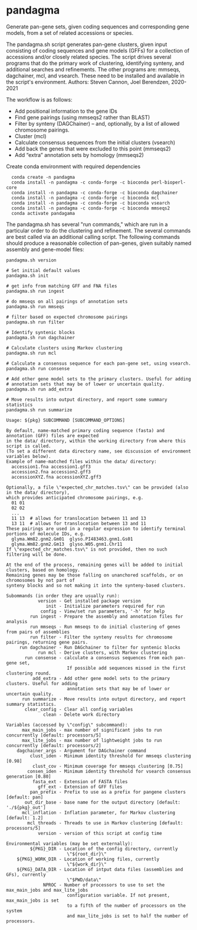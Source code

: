 # pandagma
Generate pan-gene sets, given coding sequences and corresponding gene models, from a set of related accessions or species.

The pandagma.sh script generates pan-gene clusters, given input consisting of coding sequences and
gene models (GFFs) for a collection of accessions and/or closely related species.
The script drives several programs that do the primary work of clustering, identifying synteny, and 
additional searches and refinements. The other programs are: mmseqs, dagchainer, mcl, and vsearch. 
These need to be installed and available in the script's environment.
Authors: Steven Cannon, Joel Berendzen, 2020-2021

The workflow is as follows:
* Add positional information to the gene IDs
* Find gene pairings (using mmseqs2 rather than BLAST)
* Filter by synteny (DAGChainer) – and, optionally, by a list of allowed chromosome pairings.
* Cluster (mcl)
* Calculate consensus sequences from the initial clusters (vsearch)
* Add back the genes that were excluded to this point (mmseqs2)
* Add “extra” annotation sets by homology (mmseqs2)


Create conda environment with required dependencies
~~~
  conda create -n pandagma
  conda install -n pandagma -c conda-forge -c bioconda perl-bioperl-core
  conda install -n pandagma -c conda-forge -c bioconda dagchainer
  conda install -n pandagma -c conda-forge -c bioconda mcl
  conda install -n pandagma -c conda-forge -c bioconda vsearch
  conda install -n pandagma -c conda-forge -c bioconda mmseqs2
  conda activate pandagama
~~~

The pandagma.sh has several "run commands," which are run in a particular order to do the clustering
and refinement. The several commands are best called via an additional calling script. 
The following commands should produce a reasonable collection of pan-genes, given suitably
named assembly and gene-model files:

~~~
pandagma.sh version

# Set initial default values
pandagma.sh init

# get info from matching GFF and FNA files
pandagma.sh run ingest

# do mmseqs on all pairings of annotation sets
pandagma.sh run mmseqs

# filter based on expected chromosome pairings
pandagma.sh run filter

# Identify syntenic blocks
pandagma.sh run dagchainer

# Calculate clusters using Markov clustering
pandagma.sh run mcl

# Calculate a consensus sequence for each pan-gene set, using vsearch.
pandagma.sh run consense

# Add other gene model sets to the primary clusters. Useful for adding
# annotation sets that may be of lower or uncertain quality.
pandagma.sh run add_extra

# Move results into output directory, and report some summary statistics
pandagma.sh run summarize
~~~

~~~
Usage: ${pkg} SUBCOMMAND [SUBCOMMAND_OPTIONS]

By default, name-matched primary coding sequence (fasta) and annotation (GFF) files are expected
in the data/ directory, within the working directory from where this script is called.
(To set a different data directory name, see discussion of environment variables below).
Example of name-matched files within the data/ directory:
  accession1.fna accession1.gff3
  accession2.fna accession2.gff3
  accessionXYZ.fna accessionXYZ.gff3

Optionally, a file \"expected_chr_matches.tsv\" can be provided (also in the data/ directory),
which provides anticipated chromosome pairings, e.g.
  01 01
  02 02
  ...
  11 13  # allows for translocation between 11 and 13
  13 11  # allows for translocation between 13 and 11
These pairings are used in a regular expression to identify terminal portions of molecule IDs, e.g.
  glyma.Wm82.gnm2.Gm01  glyso.PI483463.gnm1.Gs01
  glyma.Wm82.gnm2.Gm13  glyso.W05.gnm1.Chr11
If \"expected_chr_matches.tsv\" is not provided, then no such filtering will be done.

At the end of the process, remaining genes will be added to initial clusters, based on homology.
Remaining genes may be those falling on unanchored scaffolds, or on chromosomes by not part of
synteny blocks and so not making it into the synteny-based clusters.

Subommands (in order they are usually run):
            version - Get installed package version
               init - Initialize parameters required for run
             config - View/set run parameters, '-h' for help
         run ingest - Prepare the assembly and annotation files for analysis
         run mmseqs - Run mmseqs to do initial clustering of genes from pairs of assemblies
         run filter - Filter the synteny results for chromosome pairings, returning gene pairs.
     run dagchainer - Run DAGchainer to filter for syntenic blocks
            run mcl - Derive clusters, with Markov clustering
       run consense - calculate a consensus sequences from each pan-gene set,
                       If possible add sequences missed in the first clustering round.
          add_extra - Add other gene model sets to the primary clusters. Useful for adding
                       annotation sets that may be of lower or uncertain quality.
      run summarize - Move results into output directory, and report summary statistics.
       clear_config - Clear all config variables
              clean - Delete work directory

Variables (accessed by \"config\" subcommand):
      max_main_jobs - max number of significant jobs to run concurrently [default: processors/5]
      max_lite_jobs - max number of lightweight jobs to run concurrently [default: processors/2]
    dagchainer_args - Argument for DAGchainer command
         clust_iden - Minimum identity threshold for mmseqs clustering [0.98]
          clust_cov - Minimum coverage for mmseqs clustering [0.75]
        consen_iden - Minimum identity threshold for vsearch consensus generation [0.80]
          fasta_ext - Extension of FASTA files
            gff_ext - Extension of GFF files
         pan_prefix - Prefix to use as a prefix for pangene clusters [default: pan]
       out_dir_base - base name for the output directory [default: './${pkg}_out']
      mcl_inflation - Inflation parameter, for Markov clustering [default: 1.2]
        mcl_threads - Threads to use in Markov clustering [default: processors/5]
            version - version of this script at config time

Environmental variables (may be set externally):
         ${PKG}_DIR - Location of the config directory, currently
                       \"${root_dir}\"
    ${PKG}_WORK_DIR - Location of working files, currently
                       \"${work_dir}\"
    ${PKG}_DATA_DIR - Location of intput data files (assemblies and GFs), currently
                       \"$PWD/data\"
              NPROC - Number of processors to use to set the max_main_jobs and max_lite_jobs
                       configuration variable. If not present, max_main_jobs is set
                       to a fifth of the number of processors on the system
                       and max_lite_jobs is set to half the number of processors.
~~~

 


